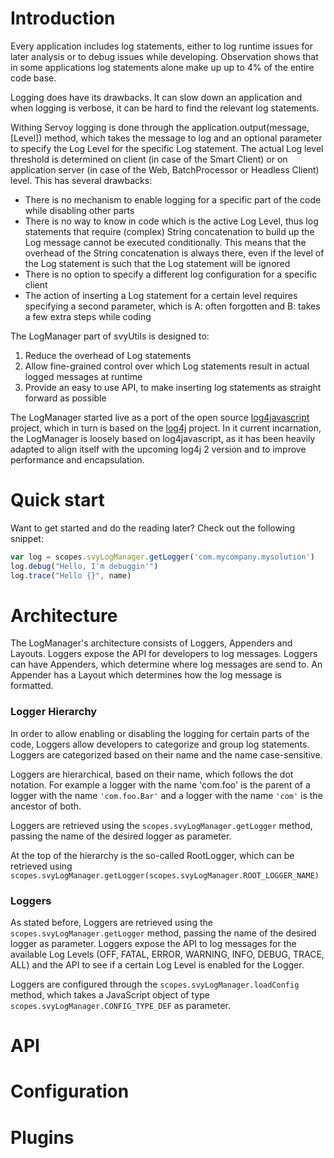 # Introduction
Every application includes log statements, either to log runtime issues for later analysis or to debug issues while developing. Observation shows that in some applications log statements alone make up up to 4% of the entire code base.

Logging does have its drawbacks. It can slow down an application and when logging is verbose, it can be hard to find the relevant log statements.

Withing Servoy logging is done through the application.output(message, [Level]) method, which takes the message to log and an optional parameter to specify the Log Level for the specific Log statement. The actual Log level threshold is determined on client (in case of the Smart Client) or on application server (in case of the Web, BatchProcessor or Headless Client) level. This has several drawbacks:
* There is no mechanism to enable logging for a specific part of the code while disabling other parts
* There is no way to know in code which is the active Log Level, thus log statements that require (complex) String concatenation to build up the Log message cannot be executed conditionally. This means that the overhead of the String concatenation is always there, even if the level of the Log statement is such that the Log statement will be ignored
* There is no option to specify a different log configuration for a specific client
* The action of inserting a Log statement for a certain level requires specifying a second parameter, which is A: often forgotten and B: takes a few extra steps while coding

The LogManager part of svyUtils is designed to:
1. Reduce the overhead of Log statements 
2. Allow fine-grained control over which Log statements result in actual logged messages at runtime
3. Provide an easy to use API, to make inserting log  statements as straight forward as possible

The LogManager started live as a port of the open source [log4javascript](http://log4javascript.org/) project, which in turn is based on the [log4j](http://logging.apache.org/log4j/2.x/) project. In it current incarnation, the LogManager is loosely based on log4javascript, as it has been heavily adapted to align itself with the upcoming log4j 2 version and to improve performance and encapsulation.

# Quick start
Want to get started and do the reading later? Check out the following snippet:
```javascript
var log = scopes.svyLogManager.getLogger('com.mycompany.mysolution')
log.debug("Hello, I'm debuggin'")
log.trace("Hello {}", name)
```

# Architecture
The LogManager's architecture consists of Loggers, Appenders and Layouts. Loggers expose the API for developers to log messages. Loggers can have Appenders, which determine where log messages are send to. An Appender has a Layout which determines how the log message is formatted.

### Logger Hierarchy
In order to allow enabling or disabling the logging for certain parts of the code, Loggers allow developers to categorize and group log statements. Loggers are categorized based on their name and the name case-sensitive.

Loggers are hierarchical, based on their name, which follows the dot notation. For example a logger with the name 'com.foo' is the parent of a logger with the name ```'com.foo.Bar'``` and a logger with the name ```'com'``` is the ancestor of both.

Loggers are retrieved using the ```scopes.svyLogManager.getLogger``` method, passing the name of the desired logger as parameter.

At the top of the hierarchy is the so-called RootLogger, which can be retrieved using ```scopes.svyLogManager.getLogger(scopes.svyLogManager.ROOT_LOGGER_NAME)```

### Loggers
As stated before, Loggers are retrieved using the ```scopes.svyLogManager.getLogger``` method, passing the name of the desired logger as parameter. Loggers expose the API to log messages for the available Log Levels (OFF, FATAL, ERROR, WARNING, INFO, DEBUG, TRACE, ALL) and the API to see if a certain Log Level is enabled for the Logger.

Loggers are configured through the ```scopes.svyLogManager.loadConfig``` method, which takes a JavaScript object of type ```scopes.svyLogManager.CONFIG_TYPE_DEF``` as parameter.
 
# API

# Configuration
 
# Plugins